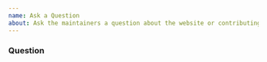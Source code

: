 ```yaml
---
name: Ask a Question
about: Ask the maintainers a question about the website or contributing
---
```


### Question

<!--
Ask your question. Let us know the best way to contact you.
 -->
